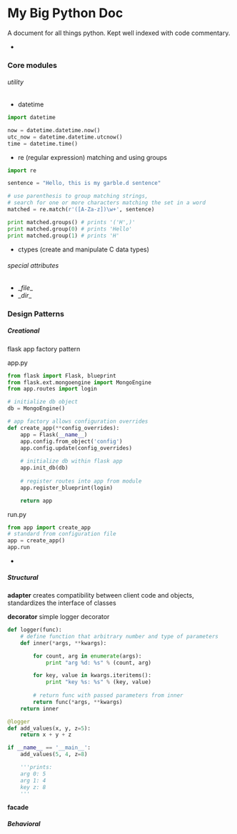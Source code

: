 My Big Python Doc
=================
A document for all things python. Kept well indexed with code commentary.

-
### Core modules
###### utility
- datetime
```python
import datetime

now = datetime.datetime.now()
utc_now = datetime.datetime.utcnow()
time = datetime.time()
```

- re (regular expression)
matching and using groups
```python
import re

sentence = "Hello, this is my garble.d sentence"

# use parenthesis to group matching strings, 
# search for one or more characters matching the set in a word
matched = re.match(r'([A-Za-z])\w+', sentence)

print matched.groups() # prints '('H',)'
print matched.group(0) # prints 'Hello'
print matched.group(1) # prints 'H'
```

- ctypes (create and manipulate C data types) 

###### special attributes
- \__file__
- \__dir__

### Design Patterns
##### Creational
flask app factory pattern

app.py
```python
from flask import Flask, blueprint
from flask.ext.mongoengine import MongoEngine
from app.routes import login

# initialize db object
db = MongoEngine()

# app factory allows configuration overrides
def create_app(**config_overrides):
    app = Flask(__name__)
    app.config.from_object('config')
    app.config.update(config_overrides)
    
    # initialize db within flask app
    app.init_db(db)
    
    # register routes into app from module
    app.register_blueprint(login)

    return app
```
run.py
```python
from app import create_app
# standard from configuration file
app = create_app()
app.run
```
-
##### Structural 
**adapter**
creates compatibility between client code and objects, standardizes the interface of classes

**decorator**
simple logger decorator
```python
def logger(func):
    # define function that arbitrary number and type of parameters
    def inner(*args, **kwargs):

        for count, arg in enumerate(args):
            print "arg %d: %s" % (count, arg)

        for key, value in kwargs.iteritems():
            print "key %s: %s" % (key, value)
        
        # return func with passed parameters from inner
        return func(*args, **kwargs)
    return inner

@logger
def add_values(x, y, z=5):
    return x + y + z

if __name__ == '__main__':
    add_values(5, 4, z=8)

    '''prints:
    arg 0: 5
    arg 1: 4
    key z: 8
    '''
```

**facade**

##### Behavioral
